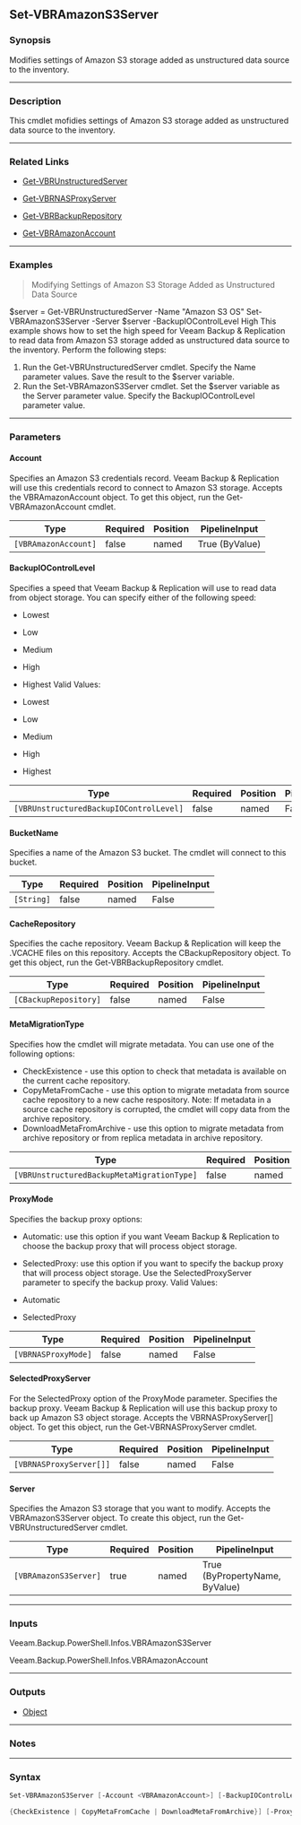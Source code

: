 Set-VBRAmazonS3Server
---------------------

### Synopsis
Modifies settings of Amazon S3 storage added as unstructured data source to the inventory.

---

### Description

This cmdlet mofidies settings of Amazon S3 storage added as unstructured data source to the inventory.

---

### Related Links
* [Get-VBRUnstructuredServer](Get-VBRUnstructuredServer)

* [Get-VBRNASProxyServer](Get-VBRNASProxyServer)

* [Get-VBRBackupRepository](Get-VBRBackupRepository)

* [Get-VBRAmazonAccount](Get-VBRAmazonAccount)

---

### Examples
> Modifying Settings of Amazon S3 Storage Added as Unstructured Data Source

$server = Get-VBRUnstructuredServer -Name "Amazon S3 OS"
Set-VBRAmazonS3Server -Server $server -BackupIOControlLevel High
This example shows how to set the high speed for Veeam Backup & Replication to read data from Amazon S3 storage added as unstructured data source to the inventory. Perform the following steps:
1. Run the Get-VBRUnstructuredServer cmdlet. Specify the Name parameter values. Save the result to the $server variable.
2. Run the Set-VBRAmazonS3Server cmdlet. Set the $server variable as the Server parameter value. Specify the BackupIOControlLevel parameter value.

---

### Parameters
#### **Account**
Specifies an Amazon S3 credentials record. Veeam Backup & Replication will use this credentials record to connect to Amazon S3 storage. Accepts the VBRAmazonAccount object.  To get this object, run the Get-VBRAmazonAccount cmdlet.

|Type                |Required|Position|PipelineInput |
|--------------------|--------|--------|--------------|
|`[VBRAmazonAccount]`|false   |named   |True (ByValue)|

#### **BackupIOControlLevel**
Specifies a speed that Veeam Backup & Replication will use to read data from object storage. You can specify either of the following speed:
* Lowest
* Low
* Medium
* High
* Highest
Valid Values:

* Lowest
* Low
* Medium
* High
* Highest

|Type                                   |Required|Position|PipelineInput|
|---------------------------------------|--------|--------|-------------|
|`[VBRUnstructuredBackupIOControlLevel]`|false   |named   |False        |

#### **BucketName**
Specifies a name of the Amazon S3 bucket. The cmdlet will connect to this bucket.

|Type      |Required|Position|PipelineInput|
|----------|--------|--------|-------------|
|`[String]`|false   |named   |False        |

#### **CacheRepository**
Specifies the cache repository. Veeam Backup & Replication will keep the .VCACHE files on this repository. Accepts the CBackupRepository object.  To get this object, run the Get-VBRBackupRepository cmdlet.

|Type                 |Required|Position|PipelineInput|
|---------------------|--------|--------|-------------|
|`[CBackupRepository]`|false   |named   |False        |

#### **MetaMigrationType**
Specifies how the cmdlet will migrate metadata. You can use one of the following options:
* CheckExistence - use this option to check that metadata is available on the current cache repository.
* CopyMetaFromCache - use this option to migrate metadata from source cache repository to a new cache respository.
Note: If metadata in a source cache repository is corrupted, the cmdlet will copy data from the archive repository.
* DownloadMetaFromArchive - use this option to migrate metadata from archive repository or from replica metadata in archive repository.

|Type                                      |Required|Position|PipelineInput|
|------------------------------------------|--------|--------|-------------|
|`[VBRUnstructuredBackupMetaMigrationType]`|false   |named   |False        |

#### **ProxyMode**
Specifies the backup proxy options:
* Automatic: use this option if you want Veeam Backup & Replication to choose the backup proxy that will process object storage.
* SelectedProxy: use this option if you want to specify the backup proxy that will process object storage. Use the SelectedProxyServer parameter to specify the backup proxy.
Valid Values:

* Automatic
* SelectedProxy

|Type               |Required|Position|PipelineInput|
|-------------------|--------|--------|-------------|
|`[VBRNASProxyMode]`|false   |named   |False        |

#### **SelectedProxyServer**
For the SelectedProxy option of the ProxyMode parameter. Specifies the backup proxy. Veeam Backup & Replication will use this backup proxy to back up Amazon S3 object storage. Accepts the VBRNASProxyServer[] object.  To get this object, run the Get-VBRNASProxyServer cmdlet.

|Type                   |Required|Position|PipelineInput|
|-----------------------|--------|--------|-------------|
|`[VBRNASProxyServer[]]`|false   |named   |False        |

#### **Server**
Specifies the Amazon S3 storage that you want to modify. Accepts the VBRAmazonS3Server object.  To create this object, run the Get-VBRUnstructuredServer cmdlet.

|Type                 |Required|Position|PipelineInput                 |
|---------------------|--------|--------|------------------------------|
|`[VBRAmazonS3Server]`|true    |named   |True (ByPropertyName, ByValue)|

---

### Inputs
Veeam.Backup.PowerShell.Infos.VBRAmazonS3Server

Veeam.Backup.PowerShell.Infos.VBRAmazonAccount

---

### Outputs
* [Object](https://learn.microsoft.com/en-us/dotnet/api/System.Object)

---

### Notes

---

### Syntax
```PowerShell
Set-VBRAmazonS3Server [-Account <VBRAmazonAccount>] [-BackupIOControlLevel {Lowest | Low | Medium | High | Highest}] [-BucketName <String>] [-CacheRepository <CBackupRepository>] [-MetaMigrationType 
```
```PowerShell
{CheckExistence | CopyMetaFromCache | DownloadMetaFromArchive}] [-ProxyMode {Automatic | SelectedProxy}] [-SelectedProxyServer <VBRNASProxyServer[]>] -Server <VBRAmazonS3Server> [<CommonParameters>]
```
